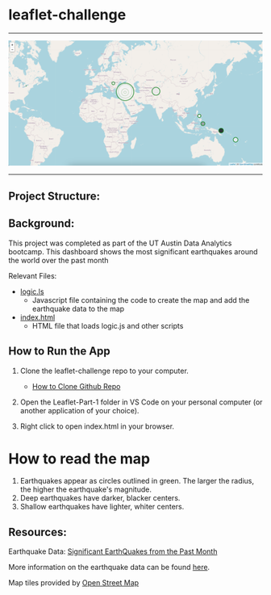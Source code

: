 # leaflet-challenge
- - -
![Dashboard Screenshot](img/screenshot.png)
- - -
## **Project Structure:**
## **Background:**
This project was completed as part of the UT Austin Data Analytics bootcamp. This dashboard shows the most significant earthquakes around the world over the past month 

Relevant Files:
- [logic.ls](Leaflet-Part-1/logic.js)
  - Javascript file containing the code to create the map and add the earthquake data to the map
- [index.html](Leaflet-Part-1/index.html)
  - HTML file that loads logic.js and other scripts

## How to Run the App

1. Clone the leaflet-challenge repo to your computer.
   - [How to Clone Github Repo](https://docs.github.com/en/repositories/creating-and-managing-repositories/cloning-a-repository)

2. Open the Leaflet-Part-1 folder in VS Code on your personal computer (or another application of your choice).

3. Right click to open index.html in your browser. 

# How to read the map

1. Earthquakes appear as circles outlined in green. The larger the radius, the higher the earthquake's magnitude. 
2. Deep earthquakes have darker, blacker centers. 
3. Shallow earthquakes have lighter, whiter centers. 

## Resources:
Earthquake Data: [Significant EarthQuakes from the Past Month](https://earthquake.usgs.gov/earthquakes/feed/v1.0/summary/significant_month.geojson)

More information on the earthquake data can be found [here](https://earthquake.usgs.gov/earthquakes/feed/v1.0/geojson.php). 

Map tiles provided by [Open Street Map](https://www.openstreetmap.org/)
